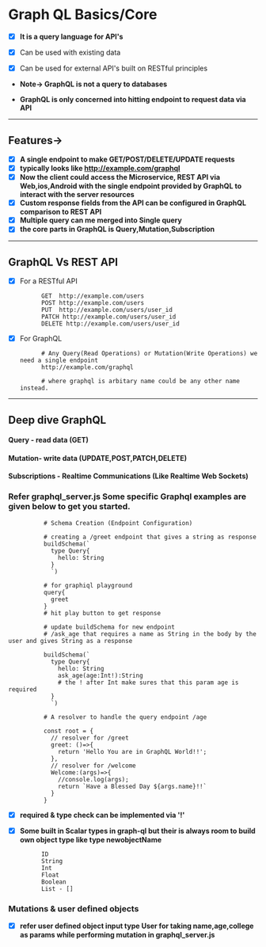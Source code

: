 # Graph QL Basics/Core

- [x] ****It is a query language for API's****
- [x] Can be used with existing data
- [x] Can be used for external API's built on RESTful principles


- ****Note-> GraphQL is not a query to databases****

- ****GraphQL is only concerned into hitting endpoint to request data via API****

------------

## Features->

- [x] ****A single endpoint to make GET/POST/DELETE/UPDATE requests****
- [x] ****typically looks like http://example.com/graphql****
- [x] ****Now the client could access the Microservice, REST API via Web,ios,Android with the single endpoint provided by GraphQL to interact with the server resources****
- [x] ****Custom response fields from the API can be configured in GraphQL comparison to REST API****
- [x] ****Multiple query can me merged into Single query****
- [x] ****the core parts in GraphQL is Query,Mutation,Subscription****

-------------

## GraphQL Vs REST API

- [x] For a RESTful API

            GET  http://example.com/users
            POST http://example.com/users
            PUT  http://example.com/users/user_id
            PATCH http://example.com/users/user_id
            DELETE http://example.com/users/user_id

- [x] For GraphQL

            # Any Query(Read Operations) or Mutation(Write Operations) we need a single endpoint
            http://example.com/graphql

            # where graphql is arbitary name could be any other name instead.
----------

## Deep dive GraphQL

#### Query - read data (GET)
#### Mutation- write data (UPDATE,POST,PATCH,DELETE)
#### Subscriptions - Realtime Communications (Like Realtime Web Sockets)

### Refer graphql_server.js Some specific Graphql examples are given below to get you started.


              # Schema Creation (Endpoint Configuration)

              # creating a /greet endpoint that gives a string as response
              buildSchema(`
                type Query{
                  hello: String
                }
                `)

              # for graphiql playground
              query{
                greet
              }
              # hit play button to get response

              # update buildSchema for new endpoint
              # /ask_age that requires a name as String in the body by the user and gives String as a response

              buildSchema(`
                type Query{
                  hello: String
                  ask_age(age:Int!):String
                  # the ! after Int make sures that this param age is required
                }
                `)

              # A resolver to handle the query endpoint /age

              const root = {
                // resolver for /greet
                greet: ()=>{
                  return 'Hello You are in GraphQL World!!';
                },
                // resolver for /welcome
                Welcome:(args)=>{
                  //console.log(args);
                  return `Have a Blessed Day ${args.name}!!`
                }
              }
- [x] ****required & type check can be implemented via '!'****

- [x] ****Some built in Scalar types in graph-ql but their is always room to build own object type like type newobjectName****

            ID
            String
            Int
            Float
            Boolean
            List - []

### Mutations & user defined objects
- [x] ****refer user defined object input type User for taking name,age,college as params while performing mutation in graphql_server.js****
